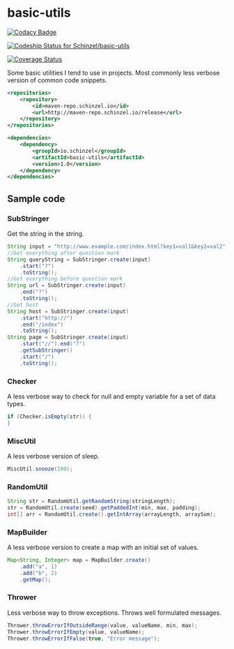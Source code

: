 # basic-utils

[![Codacy Badge](https://api.codacy.com/project/badge/Grade/fff657b5b823421997eeb2db64358f0e)](https://www.codacy.com/app/Kollektiva/basic-utils?utm_source=github.com&amp;utm_medium=referral&amp;utm_content=Schinzel/basic-utils&amp;utm_campaign=Badge_Grade)

[ ![Codeship Status for Schinzel/basic-utils](https://app.codeship.com/projects/742c59b0-b3aa-0134-6585-2a924262b5e8/status?branch=master)](https://app.codeship.com/projects/193508)

[![Coverage Status](https://coveralls.io/repos/github/Schinzel/basic-utils/badge.svg?branch=master)](https://coveralls.io/github/Schinzel/basic-utils?branch=master)

Some basic utilities I tend to use in projects. Most commonly less verbose version of common code snippets.

```xml
<repositories>
	<repository>
		<id>maven-repo.schinzel.io</id>
		<url>http://maven-repo.schinzel.io/release</url>
	</repository>
</repositories>    

<dependencies>
	<dependency>
		<groupId>io.schinzel</groupId>
		<artifactId>basic-utils</artifactId>
		<version>1.0</version>
	</dependency>
</dependencies>    
```

## Sample code
### SubStringer
Get the string in the string.
```java
String input = "http://www.example.com/index.html?key1=val1&key2=val2";
//Get everything after question mark
String queryString = SubStringer.create(input)
	.start("?")
	.toString();
//Get everything before question mark
String url = SubStringer.create(input)
	.end("?")
	.toString();
//Get host
String host = SubStringer.create(input)
	.start("http://")
	.end("/index")
	.toString();
String page = SubStringer.create(input)
	.start("//").end("?")
	.getSubStringer()
	.start("/")
	.toString();				
```

### Checker
A less verbose way to check for null and empty variable for a set of data types.
```java
if (Checker.isEmpty(str)) {
}
```

### MiscUtil
A less verbose version of sleep.
```java
MiscUtil.snooze(100);
```

### RandomUtil
```java
String str = RandomUtil.getRandomString(stringLength);
str = RandomUtil.create(seed).getPaddedInt(min, max, padding);
int[] arr = RandomUtil.create().getIntArray(arrayLength, arraySum);
```

### MapBuilder
A less verbose version to create a map with an initial set of values.
```java
Map<String, Integer> map = MapBuilder.create()
	.add("a", 1)
	.add("b", 2)
	.getMap();
```

### Thrower
Less verbose way to throw exceptions. Throws well formulated messages.
```java
Thrower.throwErrorIfOutsideRange(value, valueName, min, max);
Thrower.throwErrorIfEmpty(value, valueName);
Thrower.throwErrorIfFalse(true, "Error message");
```
